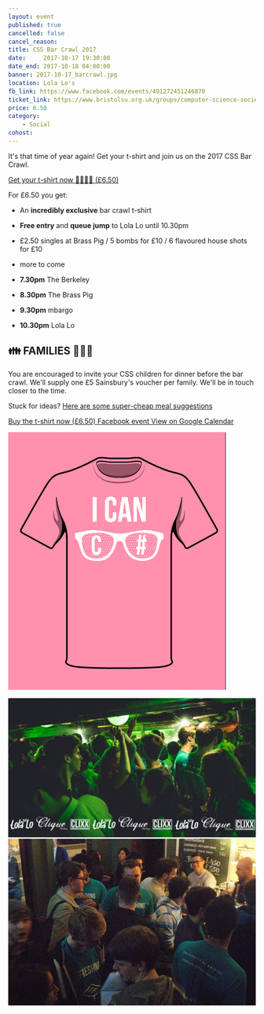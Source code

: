 ```yaml
---
layout: event
published: true
cancelled: false
cancel_reason:
title: CSS Bar Crawl 2017
date:     2017-10-17 19:30:00
date_end: 2017-10-18 04:00:00
banner: 2017-10-17_barcrawl.jpg
location: Lola Lo's
fb_link: https://www.facebook.com/events/491272451246870
ticket_link: https://www.bristolsu.org.uk/groups/computer-science-society/events/css-bar-crawl-2017/buy_ticket
price: 6.50
category:
    - Social
cohost:
---
```


It's that time of year again! Get your t-shirt and join us on the 2017 CSS Bar Crawl.

<a class="btn btn--dark" href="https://www.bristolsu.org.uk/groups/computer-science-society/events/css-bar-crawl-2017/buy_ticket">
  Get your t-shirt now 👕🎽👚👔 (£6.50)
</a>

For £6.50 you get:
* An **incredibly exclusive** bar crawl t-shirt
* **Free entry** and **queue jump** to Lola Lo until 10.30pm
* £2.50 singles at Brass Pig / 5 bombs for £10 / 6 flavoured house shots for £10
* more to come

* **7.30pm** The Berkeley
* **8.30pm** The Brass Pig
* **9.30pm** mbargo
* **10.30pm** Lola Lo

## 👪 FAMILIES 👨‍👨‍👦

You are encouraged to invite your CSS children for dinner before the bar crawl. We'll supply one £5 Sainsbury's voucher per family. We'll be in touch closer to the time.

Stuck for ideas? [Here are some super-cheap meal suggestions](https://docs.google.com/document/d/1EmM2h5kJbFCklKnKz7HgAVVMYRnUVHOm1Q1JBwdXu8k/edit)

<a class="btn btn--dark" href="https://www.bristolsu.org.uk/groups/computer-science-society/events/css-bar-crawl-2017/buy_ticket">
  Buy the t-shirt now (£6.50)
</a>

<a class="btn btn--dark" href="https://www.facebook.com/events/491272451246870">
  Facebook event
</a>

<a class="btn btn--dark" href="https://calendar.google.com/calendar/b/1/render#eventpage_6%7Ceid-MGw5bTVvMDVxMjdobWV2NGxwZmowNDM4dmUgY3NzYnJpc3RvbC5jby51a19jbW1iNzdpNGtkNmQ5b2tmdjVuYzFwaWJuMEBn-1-0-">
  View on Google Calendar
</a>

![Bar Crawl t-shirt](/assets/images/contrib/events/2017-09-29-css-bar-crawl/bar-crawl-tshirt-preview.png)

![Bar Crawl 2016](/assets/images/contrib/events/2017-09-29-css-bar-crawl/bar-crawl-photo-1.jpg)
![Bar Crawl 2016](/assets/images/contrib/events/2017-09-29-css-bar-crawl/bar-crawl-photo-2.jpg)
